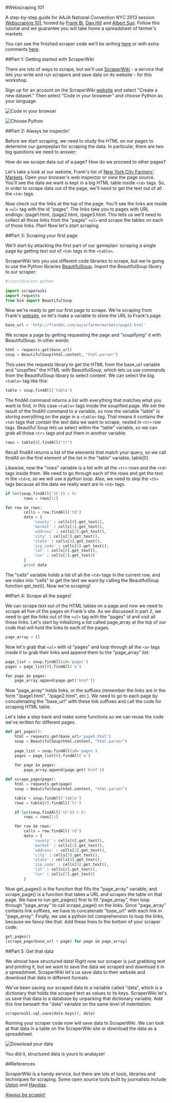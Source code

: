 #Webscraping 101

A step-by-step guide for AAJA National Convention NYC 2013 session [Webscraping 101](http://sched.co/18F13ss), hosted by [Frank Bi](https://github.com/frankbi), [Dan Hill](https://github.com/danhillreports) and [Albert Sun](https://github.com/albertsun/). Follow this tutorial and we guarantee you will take home a spreadsheet of farmer's markets 

You can see the finished scraper code we'll be writing [here](https://github.com/frankbi/AAJA-Scraper/blob/master/scraper.py) or with extra comments [here](https://github.com/frankbi/AAJA-Scraper/blob/master/comments_scraper.py).

##Part 1: Getting started with ScraperWiki

There are lots of ways to scrape, but we'll use [ScraperWiki](https://scraperwiki.com/) - a service that lets you write and run scrapers and save data on its website - for this workshop.

Sign up for an account on the ScraperWiki [website](https://scraperwiki.com/) and select "Create a new dataset." Then select "Code in your broweser" and choose Python as your language.

![Code in your browser](images/tutorial/new.png)

![Choose Python](images/tutorial/language.png)

##Part 2: Always be inspectin'

Before we start scraping, we need to study the HTML on our pages to determine our gampeplan for scraping the data. In particular, there are two big questions we need to answer:

How do we scrape data out of a page?
How do we proceed to other pages?

Let's take a look at our website, Frank's list of [New York City Farmers' Markets](http://frankbi.com/aaja/farmermarkets/). Open your browser's web inspector or view the page source. You'll see the data we want is kept in a big HTML table inside `<td>` tags. So, in order to scrape data out of the page, we'll need to get the text out of all the `<td>` tags.

Now check out the links at the top of the page. You'll see the links are inside a `<ul>` tag with the id "pages". The links take you to pages with URL endings: /page1.html, /page2.html, /page3.html. This tells us we'll need to collect all those links from the "pages" `<ul>` and scrape the tables on each of those links. Plan! Now let's start scraping.

##Part 3: Scraping your first page

We'll start by attacking the first part of our gameplan: scraping a single page by getting text out of `<td>` tags in the `<table>`.

ScraperWiki lets you use different code libraries to scrape, but we're going to use the Python libraries [BeautifulSoup](http://www.crummy.com/software/BeautifulSoup/). Import the BeautifulSoup library to our scraper:

```python
#!/usr/bin/env python
 
import scraperwiki
import requests
from bs4 import BeautifulSoup
```

Now we're ready to get our first page to scrape. We're scraping from Frank's [website](http://frankbi.com/aaja/farmermarkets/), so let's make a variable to store the URL to Frank's page.

```python
base_url = 'http://frankbi.com/aaja/farmermarkets/page1.html'
```

We scrape a page by getting requesting the page and "soupifying" it with BeautifulSoup. In other words:

```python	
html = requests.get(base_url)
soup = BeautifulSoup(html.content, "html.parser")
```

This uses the requests library to get the HTML from the base_url variable and "soupifies" the HTML with BeautifulSoup, which lets us use commands from the BeautifulSoup library to select content. We can select the big `<table>` tag like this:

```python
table = soup.findAll('table')
```

The findAll command returns a list with everything that matches what you want to find, in this case `<table>` tags inside the soupified page. We set the result of the findAll command to a variable, so now the variable "table" is storing everything on the page in a `<table>` tag. That means it contains the `<td>` tags that contain the text data we want to scrape, nested in `<tr>` row tags. Beautiful Soup lets us select within the "table" variable, so we can grab all those `<tr>` tags and put them in another variable:

```python
rows = table[0].findAll("tr")
```

Recall findAll returns a list of the elements that match your query, so we call findAll on the first element of the list in the "table" variable, table[0].

Likewise, now the "rows" variable is a list with all the `<tr>` rows and the `<td>` tags inside them. We need to go through each of the rows and get the text in the `<td>`s, so we will use a python loop. Also, we need to skip the `<th>` tags because all the data we really want are in `<td>` tags.

```python
if len(soup.findAll('th')) > 0:
        rows = rows[1:]

for row in rows:
        cells = row.findAll('td')
        data = {
            'county' : cells[0].get_text(),
            'market' : cells[1].get_text(),
            'address' : cells[2].get_text(),
            'city' : cells[3].get_text(),
            'state' : cells[4].get_text(),
            'zip_code' : cells[5].get_text(),
            'lat' : cells[6].get_text(),
            'lon' : cells[7].get_text()
        }
        print data
```

The "cells" variable holds a list of all the `<td>` tags in the current row, and we index into "cells" to get the text we want by calling the BeautifulSoup function get_text(). Now we're scraping!

##Part 4: Scrape all the pages!

We can scrape text out of the HTML tables on a page and now we need to scrape all five of the pages on Frank's site. As we discussed in part 2, we need to get the links out of the `<ul>` tag with the "pages" id and visit all those links. Let's start by initializing a list called page_array at the top of our code that will hold the links to each of the pages.

```python
page_array = []
```

Now let's grab that `<ul>` with id "pages" and loop through all the `<a>` tags inside it to grab their links and append them to the "page_array" list:

```python
page_list = soup.findAll(id='pages')
pages = page_list[0].findAll('a')

for page in pages:
    page_array.append(page.get('href'))
```

Now "page_array" holds links, or the suffixes (remember the links are in the form "/page1.html", "/page2.html", etc.). We need to go to each page by concatenating the "base_url" with these link suffixes and call the code for scraping HTML table.

Let's take a step back and make some functions so we can reuse the code we've written for different pages. 

```python
def get_pages():
    html = requests.get(base_url+'page5.html')
    soup = BeautifulSoup(html.content, "html.parser")
    
    page_list = soup.findAll(id='pages')
    pages = page_list[0].findAll('a')
    
    for page in pages:
        page_array.append(page.get('href'))

def scrape_page(page):
    html = requests.get(page)
    soup = BeautifulSoup(html.content, "html.parser")

    table = soup.findAll('table')
    rows = table[0].findAll('tr')

    if len(soup.findAll('th')) > 0:
        rows = rows[1:]

    for row in rows:
        cells = row.findAll('td')
        data = {
            'county' : cells[0].get_text(),
            'market' : cells[1].get_text(),
            'address' : cells[2].get_text(),
            'city' : cells[3].get_text(),
            'state' : cells[4].get_text(),
            'zip_code' : cells[5].get_text(),
            'lat' : cells[6].get_text(),
            'lon' : cells[7].get_text()
        }
```

Now get_pages() is the function that fills the "page_array" variable, and scrape_page() is a function that takes a URL and scrapes the table on that page. We have to run get_pages() first to fill "page_array", then loop through "page_array" to call scrape_page() on the links. Since "page_array" contains link suffixes, we have to concatenate "base_url" with each link in "page_array". Finally, we use a python list comprehension to loop the links, because we fancy like that. Add these lines to the bottom of your scraper code:

```python
get_pages()
[scrape_page(base_url + page) for page in page_array]
```

##Part 5: Get that data

We almost have structured data! Right now our scraper is just grabbing text and printing it, but we want to save the data we scraped and download it in a spreadsheet. ScraperWiki let's us save data to their website and download that data in different formats.

We've been saving our scraped data to a variable called "data", which is a dictionary that holds the scraped text as values to its keys. ScraperWiki let's us save that data to a database by unpacking that dictionary variable. Add this line beneath the "data" variable on the same level of indentation:

```python
scraperwiki.sql.save(data.keys(), data)
```

Running your scraper code now will save data to ScraperWiki. We can look at that data in a table on the ScraperWiki site or download the data as a spreadsheet.

![Download your data](images/tutorial/tables.png)

You did it, structured data is yours to analayze!

##References

ScraperWiki is a handy service, but there are lots of tools, libraries and techniques for scraping. Some open source tools built by journalists include [Upton](http://www.propublica.org/nerds/item/upton-a-web-scraping-framework) and [Haystax](https://github.com/tilgovi/haystax).

[Always be scrapin!](http://www.youtube.com/watch?v=hQGLNPJ9VCE)
